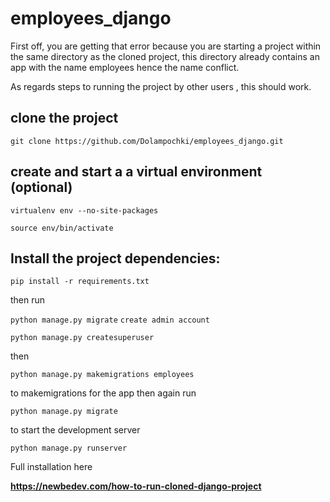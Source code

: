 # employees_django
First off, you are getting that error because you are starting a project within the same directory as the cloned project, this directory already contains an app with the name employees hence the name conflict.

As regards steps to running the project by other users , this should work.

## clone the project

`git clone https://github.com/Dolampochki/employees_django.git`

## create and start a a virtual environment (optional)

`virtualenv env --no-site-packages`

`source env/bin/activate`

## Install the project dependencies:

`pip install -r requirements.txt`

then run

`python manage.py migrate`
`create admin account`

`python manage.py createsuperuser`

then

`python manage.py makemigrations employees`

to makemigrations for the app then again run

`python manage.py migrate`

to start the development server

`python manage.py runserver`

Full installation here

**https://newbedev.com/how-to-run-cloned-django-project**

